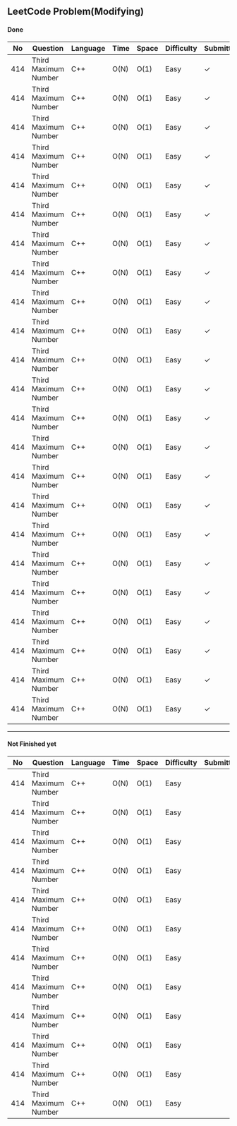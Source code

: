 LeetCode Problem(Modifying)
---
#### Done
|No|Question|Language|Time|Space|Difficulty|Submitted|
|---|---|---|---|---|---|---|
|414|Third Maximum Number|C++|O(N)|O(1)|Easy| ✓|
|414|Third Maximum Number|C++|O(N)|O(1)|Easy| ✓|
|414|Third Maximum Number|C++|O(N)|O(1)|Easy| ✓|
|414|Third Maximum Number|C++|O(N)|O(1)|Easy| ✓|
|414|Third Maximum Number|C++|O(N)|O(1)|Easy| ✓|
|414|Third Maximum Number|C++|O(N)|O(1)|Easy| ✓|
|414|Third Maximum Number|C++|O(N)|O(1)|Easy| ✓|
|414|Third Maximum Number|C++|O(N)|O(1)|Easy| ✓|
|414|Third Maximum Number|C++|O(N)|O(1)|Easy| ✓|
|414|Third Maximum Number|C++|O(N)|O(1)|Easy| ✓|
|414|Third Maximum Number|C++|O(N)|O(1)|Easy| ✓|
|414|Third Maximum Number|C++|O(N)|O(1)|Easy| ✓|
|414|Third Maximum Number|C++|O(N)|O(1)|Easy| ✓|
|414|Third Maximum Number|C++|O(N)|O(1)|Easy| ✓|
|414|Third Maximum Number|C++|O(N)|O(1)|Easy| ✓|
|414|Third Maximum Number|C++|O(N)|O(1)|Easy| ✓|
|414|Third Maximum Number|C++|O(N)|O(1)|Easy| ✓|
|414|Third Maximum Number|C++|O(N)|O(1)|Easy| ✓|
|414|Third Maximum Number|C++|O(N)|O(1)|Easy| ✓|
|414|Third Maximum Number|C++|O(N)|O(1)|Easy| ✓|
|414|Third Maximum Number|C++|O(N)|O(1)|Easy| ✓|
|414|Third Maximum Number|C++|O(N)|O(1)|Easy| ✓|
|414|Third Maximum Number|C++|O(N)|O(1)|Easy| ✓|
---
#### Not Finished yet
|No|Question|Language|Time|Space|Difficulty|Submitted|
|---|---|---|---|---|---|---|
|414|Third Maximum Number|C++|O(N)|O(1)|Easy| |
|414|Third Maximum Number|C++|O(N)|O(1)|Easy| |
|414|Third Maximum Number|C++|O(N)|O(1)|Easy| |
|414|Third Maximum Number|C++|O(N)|O(1)|Easy| |
|414|Third Maximum Number|C++|O(N)|O(1)|Easy| |
|414|Third Maximum Number|C++|O(N)|O(1)|Easy| |
|414|Third Maximum Number|C++|O(N)|O(1)|Easy| |
|414|Third Maximum Number|C++|O(N)|O(1)|Easy| |
|414|Third Maximum Number|C++|O(N)|O(1)|Easy| |
|414|Third Maximum Number|C++|O(N)|O(1)|Easy| |
|414|Third Maximum Number|C++|O(N)|O(1)|Easy| |
|414|Third Maximum Number|C++|O(N)|O(1)|Easy| |
